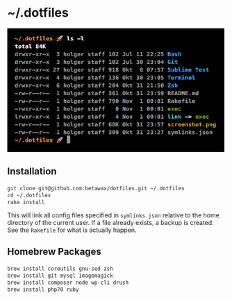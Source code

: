 # ~/.dotfiles

![](screenshot.png)

## Installation

```
git clone git@github.com:betawax/dotfiles.git ~/.dotfiles
cd ~/.dotfiles
rake install
```

This will link all config files specified in `symlinks.json` relative to the home directory of the current user. If a file already exists, a backup is created. See the `Rakefile` for what is actually happen.

## Homebrew Packages

```
brew install coreutils gnu-sed zsh
brew install git mysql imagemagick
brew install composer node wp-cli drush
brew install php70 ruby
```

